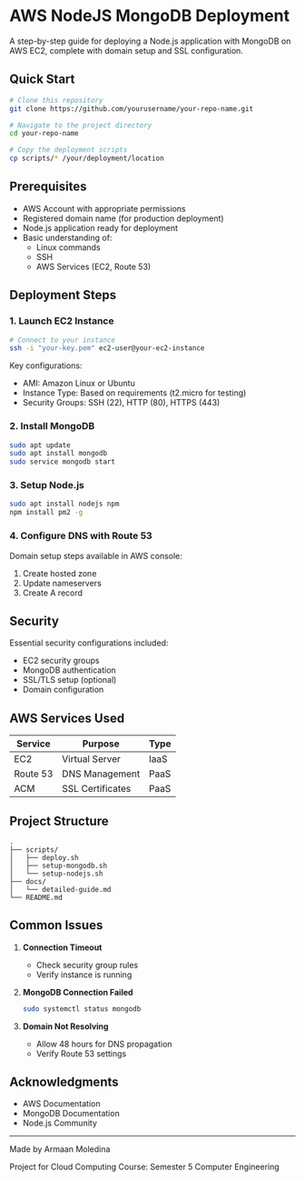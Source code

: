 # AWS NodeJS MongoDB Deployment

A step-by-step guide for deploying a Node.js application with MongoDB on AWS EC2, complete with domain setup and SSL configuration.

## Quick Start

```bash
# Clone this repository
git clone https://github.com/yourusername/your-repo-name.git

# Navigate to the project directory
cd your-repo-name

# Copy the deployment scripts
cp scripts/* /your/deployment/location
```

## Prerequisites

- AWS Account with appropriate permissions
- Registered domain name (for production deployment)
- Node.js application ready for deployment
- Basic understanding of:
  - Linux commands
  - SSH
  - AWS Services (EC2, Route 53)

## Deployment Steps

### 1. Launch EC2 Instance

```bash
# Connect to your instance
ssh -i "your-key.pem" ec2-user@your-ec2-instance
```

Key configurations:
- AMI: Amazon Linux or Ubuntu
- Instance Type: Based on requirements (t2.micro for testing)
- Security Groups: SSH (22), HTTP (80), HTTPS (443)

### 2. Install MongoDB

```bash
sudo apt update
sudo apt install mongodb
sudo service mongodb start
```

### 3. Setup Node.js

```bash
sudo apt install nodejs npm
npm install pm2 -g
```

### 4. Configure DNS with Route 53

Domain setup steps available in AWS console:
1. Create hosted zone
2. Update nameservers
3. Create A record

## Security

Essential security configurations included:
- EC2 security groups
- MongoDB authentication
- SSL/TLS setup (optional)
- Domain configuration

## AWS Services Used

| Service | Purpose | Type |
|---------|----------|------|
| EC2 | Virtual Server | IaaS |
| Route 53 | DNS Management | PaaS |
| ACM | SSL Certificates | PaaS |

## Project Structure

```
.
├── scripts/
│   ├── deploy.sh
│   ├── setup-mongodb.sh
│   └── setup-nodejs.sh
├── docs/
│   └── detailed-guide.md
└── README.md
```

## Common Issues

1. **Connection Timeout**
   - Check security group rules
   - Verify instance is running

2. **MongoDB Connection Failed**
   ```bash
   sudo systemctl status mongodb
   ```

3. **Domain Not Resolving**
   - Allow 48 hours for DNS propagation
   - Verify Route 53 settings



## Acknowledgments

- AWS Documentation
- MongoDB Documentation
- Node.js Community

---
Made by Armaan Moledina

Project for Cloud Computing Course: Semester 5 Computer Engineering
